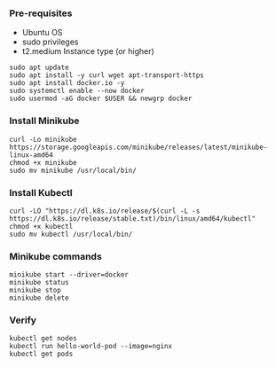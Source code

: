 ### Pre-requisites
- Ubuntu OS
- sudo privileges
- t2.medium Instance type (or higher)

```
sudo apt update
sudo apt install -y curl wget apt-transport-https
sudo apt install docker.io -y
sudo systemctl enable --now docker
sudo usermod -aG docker $USER && newgrp docker
```

### Install Minikube
```
curl -Lo minikube https://storage.googleapis.com/minikube/releases/latest/minikube-linux-amd64
chmod +x minikube
sudo mv minikube /usr/local/bin/
```

### Install Kubectl
```
curl -LO "https://dl.k8s.io/release/$(curl -L -s https://dl.k8s.io/release/stable.txt)/bin/linux/amd64/kubectl"
chmod +x kubectl
sudo mv kubectl /usr/local/bin/
```

### Minikube commands
```
minikube start --driver=docker
minikube status
minikube stop
minikube delete
```

### Verify
```
kubectl get nodes
kubectl run hello-world-pod --image=nginx
kubectl get pods
```
